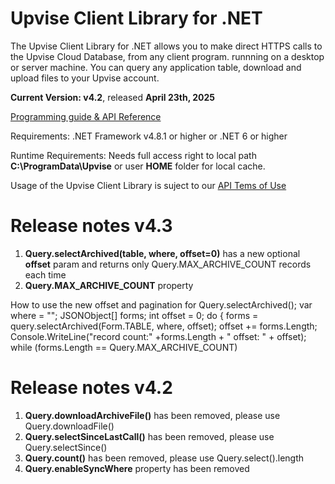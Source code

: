 # Upvise Client Library for .NET

The Upvise Client Library for .NET allows you to make direct HTTPS calls to the Upvise Cloud Database, from any client program. runnning on a desktop or server machine. You can query any application table, download and upload files to your Upvise account.

**Current Version: v4.2**, released **April 23th, 2025**

[Programming guide & API Reference](https://www.upvise.com/dev/guide/webservice.htm)

Requirements:
.NET Framework v4.8.1 or higher
or .NET 6 or higher

Runtime Requirements:
Needs full access right to local path **C:\ProgramData\Upvise**  or user **HOME** folder for local cache.

Usage of the Upvise Client Library is suject to our [API Tems of Use](https://www.upvise.com/legal/apitermsofuse.htm)


# Release notes v4.3

1. **Query.selectArchived(table, where, offset=0)** has a new optional **offset** param and returns only Query.MAX_ARCHIVE_COUNT records each time
2. **Query.MAX_ARCHIVE_COUNT** property

How to use the new offset and pagination for Query.selectArchived();
var where = "";
JSONObject[] forms;
int offset = 0;
do {
    forms = query.selectArchived(Form.TABLE, where, offset);
    offset += forms.Length;
    Console.WriteLine("record count:"  +forms.Length + " offset: " + offset);
while (forms.Length == Query.MAX_ARCHIVE_COUNT)

# Release notes v4.2

1. **Query.downloadArchiveFile()** has been removed, please use Query.downloadFile()
2. **Query.selectSinceLastCall()** has been removed, please use Query.selectSince()
3. **Query.count()** has been removed, please use Query.select().length
4. **Query.enableSyncWhere** property has been removed

